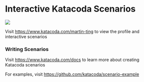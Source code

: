# Interactive Katacoda Scenarios

[![](http://shields.katacoda.com/katacoda/martin-ting/count.svg)](https://www.katacoda.com/martin-ting "Get your profile on Katacoda.com")

Visit https://www.katacoda.com/martin-ting to view the profile and interactive scenarios

### Writing Scenarios
Visit https://www.katacoda.com/docs to learn more about creating Katacoda scenarios

For examples, visit https://github.com/katacoda/scenario-example

